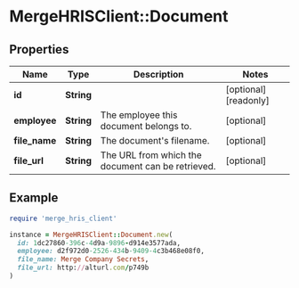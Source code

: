# MergeHRISClient::Document

## Properties

| Name | Type | Description | Notes |
| ---- | ---- | ----------- | ----- |
| **id** | **String** |  | [optional][readonly] |
| **employee** | **String** | The employee this document belongs to. | [optional] |
| **file_name** | **String** | The document&#39;s filename. | [optional] |
| **file_url** | **String** | The URL from which the document can be retrieved. | [optional] |

## Example

```ruby
require 'merge_hris_client'

instance = MergeHRISClient::Document.new(
  id: 1dc27860-396c-4d9a-9896-d914e3577ada,
  employee: d2f972d0-2526-434b-9409-4c3b468e08f0,
  file_name: Merge Company Secrets,
  file_url: http://alturl.com/p749b
)
```

